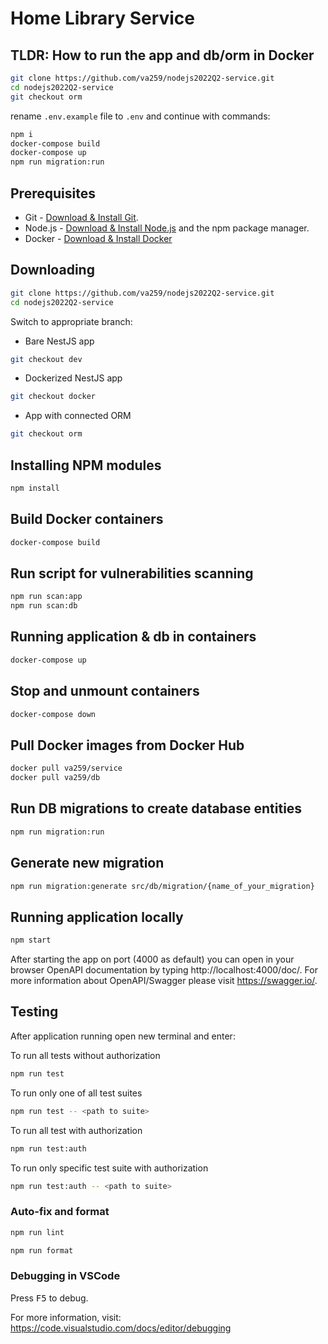 # Home Library Service

## TLDR: How to run the app and db/orm in Docker

```sh
git clone https://github.com/va259/nodejs2022Q2-service.git
cd nodejs2022Q2-service
git checkout orm
```

rename `.env.example` file to `.env` and continue with commands:

```sh
npm i
docker-compose build
docker-compose up
npm run migration:run
```

## Prerequisites

- Git - [Download & Install Git](https://git-scm.com/downloads).
- Node.js - [Download & Install Node.js](https://nodejs.org/en/download/) and the npm package manager.
- Docker - [Download & Install Docker](https://docs.docker.com/get-docker/)

## Downloading

```sh
git clone https://github.com/va259/nodejs2022Q2-service.git
cd nodejs2022Q2-service
```

Switch to appropriate branch:

- Bare NestJS app

```sh
git checkout dev
```

- Dockerized NestJS app

```sh
git checkout docker
```

- App with connected ORM

```sh
git checkout orm
```

## Installing NPM modules

```sh
npm install
```

## Build Docker containers

```sh
docker-compose build
```

## Run script for vulnerabilities scanning

```sh
npm run scan:app
npm run scan:db
```

## Running application & db in containers

```sh
docker-compose up
```

## Stop and unmount containers

```sh
docker-compose down
```

## Pull Docker images from Docker Hub

```sh
docker pull va259/service
docker pull va259/db
```

## Run DB migrations to create database entities

```sh
npm run migration:run 
```

## Generate new migration

```sh
npm run migration:generate src/db/migration/{name_of_your_migration}
```

## Running application locally

```sh
npm start
```

After starting the app on port (4000 as default) you can open
in your browser OpenAPI documentation by typing http://localhost:4000/doc/.
For more information about OpenAPI/Swagger please visit https://swagger.io/.

## Testing

After application running open new terminal and enter:

To run all tests without authorization

```sh
npm run test
```

To run only one of all test suites

```sh
npm run test -- <path to suite>
```

To run all test with authorization

```sh
npm run test:auth
```

To run only specific test suite with authorization

```sh
npm run test:auth -- <path to suite>
```

### Auto-fix and format

```sh
npm run lint
```

```sh
npm run format
```

### Debugging in VSCode

Press <kbd>F5</kbd> to debug.

For more information, visit: https://code.visualstudio.com/docs/editor/debugging
